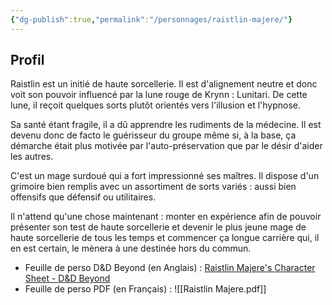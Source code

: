 ```yaml
---
{"dg-publish":true,"permalink":"/personnages/raistlin-majere/"}
---
```


## Profil
Raistlin est un initié de haute sorcellerie. Il est d'alignement neutre et donc voit son pouvoir influencé par la lune rouge de Krynn : Lunitari. De cette lune, il reçoit quelques sorts plutôt orientés vers l'illusion et l'hypnose.

Sa santé étant fragile, il a dû apprendre les rudiments de la médecine. Il est devenu donc de facto le guérisseur du groupe même si, à la base, ça démarche était plus motivée par l'auto-préservation que par le désir d'aider les autres. 

C'est un mage surdoué qui a fort impressionné ses maîtres. Il dispose d'un grimoire bien remplis avec un assortiment de sorts variés : aussi bien offensifs que défensif ou utilitaires.

Il n'attend qu'une chose maintenant : monter en expérience afin de pouvoir présenter son test de haute sorcellerie et devenir le plus jeune mage de haute sorcellerie de tous les temps et commencer ça longue carrière qui, il en est certain, le mènera à une destinée hors du commun.

* Feuille de perso D&D Beyond (en Anglais) : [Raistlin Majere's Character Sheet - D&D Beyond](https://www.dndbeyond.com/characters/147552386)
* Feuille de perso PDF (en Français) : ![[Raistlin Majere.pdf]]